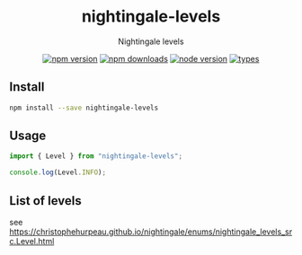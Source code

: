 <h1 align="center">
  nightingale-levels
</h1>

<p align="center">
  Nightingale levels
</p>

<p align="center">
  <a href="https://npmjs.org/package/nightingale-levels"><img src="https://img.shields.io/npm/v/nightingale-levels.svg?style=flat-square" alt="npm version"></a>
  <a href="https://npmjs.org/package/nightingale-levels"><img src="https://img.shields.io/npm/dw/nightingale-levels.svg?style=flat-square" alt="npm downloads"></a>
  <a href="https://npmjs.org/package/nightingale-levels"><img src="https://img.shields.io/node/v/nightingale-levels.svg?style=flat-square" alt="node version"></a>
  <a href="https://npmjs.org/package/nightingale-levels"><img src="https://img.shields.io/npm/types/nightingale-levels.svg?style=flat-square" alt="types"></a>
</p>

## Install

```bash
npm install --save nightingale-levels
```

## Usage

```js
import { Level } from "nightingale-levels";

console.log(Level.INFO);
```

## List of levels

see https://christophehurpeau.github.io/nightingale/enums/nightingale_levels_src.Level.html
